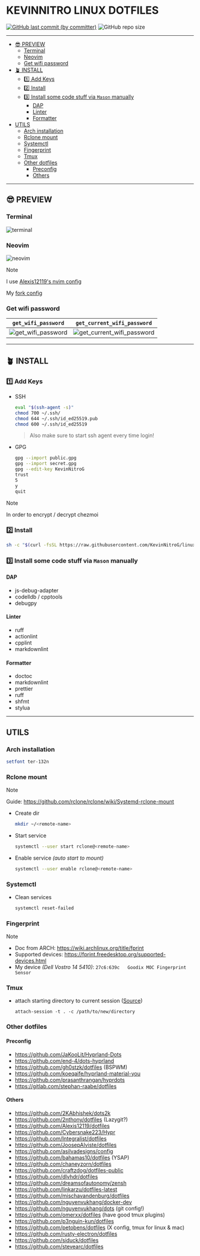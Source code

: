 # KEVINNITRO LINUX DOTFILES

[![GitHub last commit (by committer)](https://img.shields.io/github/last-commit/KevinNitroG/linux-dotfiles?style=for-the-badge&color=FAB387)](../../commits/main)
![GitHub repo size](https://img.shields.io/github/repo-size/KevinNitroG/linux-dotfiles?style=for-the-badge&color=B4BEFE)

---

<!-- START doctoc generated TOC please keep comment here to allow auto update -->
<!-- DON'T EDIT THIS SECTION, INSTEAD RE-RUN doctoc TO UPDATE -->

- [😎 PREVIEW](#-preview)
  - [Terminal](#terminal)
  - [Neovim](#neovim)
  - [Get wifi password](#get-wifi-password)
- [🪴 INSTALL](#-install)
  - [1️⃣ Add Keys](#-add-keys)
  - [2️⃣ Install](#-install)
  - [3️⃣ Install some code stuff via `Mason` manually](#-install-some-code-stuff-via-mason-manually)
    - [DAP](#dap)
    - [Linter](#linter)
    - [Formatter](#formatter)
- [UTILS](#utils)
  - [Arch installation](#arch-installation)
  - [Rclone mount](#rclone-mount)
  - [Systemctl](#systemctl)
  - [Fingerprint](#fingerprint)
  - [Tmux](#tmux)
  - [Other dotfiles](#other-dotfiles)
    - [Preconfig](#preconfig)
    - [Others](#others)

<!-- END doctoc generated TOC please keep comment here to allow auto update -->

---

## 😎 PREVIEW

### Terminal

![terminal](assets/images/terminal.png)

### Neovim

![neovim](assets/images/neovim.png)

> [!NOTE]
>
> I use [Alexis12119's nvim config](https://github.com/Alexis12119/nvim-config)
>
> My [fork config](https://github.com/KevinNitroG/Alexis12119-nvim)

### Get wifi password

| `get_wifi_password`                                       | `get_current_wifi_password`                                               |
| --------------------------------------------------------- | ------------------------------------------------------------------------- |
| ![get_wifi_password](assets/images/get-wifi-password.png) | ![get_current_wifi_password](assets/images/get-current-wifi-password.png) |

---

## 🪴 INSTALL

### 1️⃣ Add Keys

- SSH
  ```sh
  eval "$(ssh-agent -s)"
  chmod 700 ~/.ssh/
  chmod 644 ~/.ssh/id_ed25519.pub
  chmod 600 ~/.ssh/id_ed25519
  ```
  > Also make sure to start ssh agent every time login!
- GPG
  ```sh
  gpg --import public.gpg
  gpg --import secret.gpg
  gpg --edit-key KevinNitroG
  trust
  5
  y
  quit
  ```

> [!NOTE]
>
> In order to encrypt / decrypt chezmoi

### 2️⃣ Install

```sh
sh -c "$(curl -fsSL https://raw.githubusercontent.com/KevinNitroG/linux-dotfiles/main/dot_install/install.sh)"
```

### 3️⃣ Install some code stuff via `Mason` manually

#### DAP

- js-debug-adapter
- codelldb / cpptools
- debugpy

#### Linter

- ruff
- actionlint
- cpplint
- markdownlint

#### Formatter

- doctoc
- markdownlint
- prettier
- ruff
- shfmt
- stylua

---

## UTILS

### Arch installation

```sh
setfont ter-132n
```

### Rclone mount

> [!NOTE]
>
> Guide: https://github.com/rclone/rclone/wiki/Systemd-rclone-mount

- Create dir
  ```sh
  mkdir ~/<remote-name>
  ```
- Start service
  ```sh
  systemctl --user start rclone@<remote-name>
  ```
- Enable service _(auto start to mount)_
  ```sh
  systemctl --user enable rclone@<remote-name>
  ```

### Systemctl

- Clean services
  ```sh
  systemctl reset-failed
  ```

### Fingerprint

> [!NOTE]
>
> - Doc from ARCH: https://wiki.archlinux.org/title/fprint
> - Supported devices: https://fprint.freedesktop.org/supported-devices.html
> - My device _(Dell Vostro 14 5410)_: `27c6:639c	Goodix MOC Fingerprint Sensor`

### Tmux

- attach starting directory to current session ([Source](https://stackoverflow.com/a/54444853/23173098))
  ```tmux
  attach-session -t . -c /path/to/new/directory
  ```

### Other dotfiles

#### Preconfig

- https://github.com/JaKooLit/Hyprland-Dots
- https://github.com/end-4/dots-hyprland
- https://github.com/gh0stzk/dotfiles (BSPWM)
- https://github.com/koeqaife/hyprland-material-you
- https://github.com/prasanthrangan/hyprdots
- https://gitlab.com/stephan-raabe/dotfiles

#### Others

- https://github.com/2KAbhishek/dots2k
- https://github.com/2nthony/dotfiles (Lazygit?)
- https://github.com/Alexis12119/dotfiles
- https://github.com/Cybersnake223/Hypr
- https://github.com/Integralist/dotfiles
- https://github.com/JoosepAlviste/dotfiles
- https://github.com/asilvadesigns/config
- https://github.com/bahamas10/dotfiles (YSAP)
- https://github.com/chaneyzorn/dotfiles
- https://github.com/craftzdog/dotfiles-public
- https://github.com/dlvhdr/dotfiles
- https://github.com/dreamsofautonomy/zensh
- https://github.com/linkarzu/dotfiles-latest
- https://github.com/mischavandenburg/dotfiles
- https://github.com/nguyenvukhang/docker-dev
- https://github.com/nguyenvukhang/dots (git config!)
- https://github.com/omerxx/dotfiles (have good tmux plugins)
- https://github.com/p3nguin-kun/dotfiles
- https://github.com/petobens/dotfiles (X config, tmux for linux & mac)
- https://github.com/rusty-electron/dotfiles
- https://github.com/siduck/dotfiles
- https://github.com/stevearc/dotfiles
